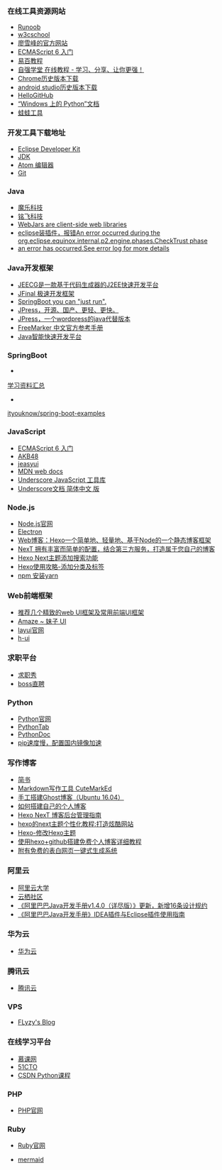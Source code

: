 ### 在线工具资源网站
- <a href="http://www.runoob.com/" type="text/html" target="_blank">Runoob</a>  
- <a href="https://www.w3cschool.cn/" type="text/html" target="_blank">w3cschool</a>  
- <a href="https://www.liaoxuefeng.com/" type="text/html" target="_blank">廖雪峰的官方网站</a>  
- <a href="http://es6.ruanyifeng.com/" type="text/html" target="_blank">ECMAScript 6 入门</a>  
- <a href="https://www.yiibai.com/" type="text/html" target="_blank">易百教程</a>  
- <a href="https://code.ziqiangxuetang.com/" type="text/html" target="_blank">自强学堂 在线教程 - 学习、分享、让你更强！</a>  
- <a href="https://www.chromedownloads.net/" type="text/html" target="_blank">Chrome历史版本下载</a>  
- <a href="http://www.android-studio.org/index.php/download/hisversion" type="text/html" target="_blank">android studio历史版本下载</a>  
- <a href="https://hellogithub.com/" type="text/html" target="_blank">HelloGitHub</a>  
- <a href="https://docs.microsoft.com/zh-cn/windows/python/" type="text/html" target="_blank"> “Windows 上的 Python”文档</a>  
- <a href="https://www.iamwawa.cn/guid.html" type="text/html" target="_blank">蛙蛙工具</a>  

### 开发工具下载地址
- <a href="http://www.eclipse.org/" type="text/html" target="_blank">Eclipse Developer Kit</a>  
- <a href="https://www.oracle.com/technetwork/java/javase/downloads/index.html" type="text/html" target="_blank">JDK</a> 
- <a href="https://atom.io/" type="text/html" target="_blank">Atom 编辑器</a> 
- <a href="https://git-scm.com/" type="text/html" target="_blank">Git</a> 


### <span id="Java">Java</span>  
- <a href="http://www.mldn.cn/" type="text/html" target="_blank">魔乐科技</a>  
- <a href="http://ms.mingsoft.net/" type="text/html" target="_blank">铭飞科技</a>  
- <a href="https://www.webjars.org/" type="text/html" target="_blank">WebJars are client-side web libraries</a>  
- <a href="https://my.oschina.net/sundasheng44/blog/793781" type="text/html" target="_blank">eclipse装插件，报错An error occurred during the org.eclipse.equinox.internal.p2.engine.phases.CheckTrust phase</a>  
- <a href="https://zhidao.baidu.com/question/585507326.html" type="text/html" target="_blank">an error has occurred.See error log for more details</a>  
 

### Java开发框架
- <a href="http://www.jeecg.org/" type="text/html" target="_blank">JEECG是一款基于代码生成器的J2EE快速开发平台</a>  
- <a href="https://www.jfinal.com/" type="text/html" target="_blank">JFinal 极速开发框架</a>  
- <a href="https://spring.io/" type="text/html" target="_blank">SpringBoot you can "just run".</a>  
- <a href="http://www.jpress.io/" type="text/html" target="_blank">JPress，开源、国产、更轻、更快。</a>  
- <a href="https://www.jfinal.com/project/3" type="text/html" target="_blank">JPress，一个wordpress的java代替版本</a>  
- <a href="http://freemarker.foofun.cn/" type="text/html" target="_blank">FreeMarker 中文官方参考手册</a>  
- <a href="http://www.javafast.cn/index.html" type="text/html" target="_blank">Java智能快速开发平台</a>  


### <span id="Java">SpringBoot</span>  
- <a href="http://ityouknow.com/springboot/2015/12/30/springboot-collect.html" type="text/html" target="_blank">
学习资料汇总</a>  
- <a href="https://github.com/ityouknow/spring-boot-examples" type="text/html" target="_blank">
ityouknow/spring-boot-examples</a>  


### JavaScript
- <a href="http://es6.ruanyifeng.com/" type="text/html" target="_blank">ECMAScript 6 入门</a>  
- <a href="http://www.akb48.com.cn/" type="text/html" target="_blank">AKB48</a>  
- <a href="http://www.jeasyui.com/" type="text/html" target="_blank">jeasyui</a>  
- <a href="https://developer.mozilla.org/zh-CN/" type="text/html" target="_blank">MDN web docs</a>  
- <a href="https://www.bootcss.com/p/underscore/" type="text/html" target="_blank">Underscore JavaScript 工具库</a>  
- <a href="http://learningcn.com/underscore/" type="text/html" target="_blank">Underscore文档 简体中文 版</a>  

### <span id="Node">Node.js</span>  
- <a href="https://nodejs.org/en/" type="text/html" target="_blank">Node.js官网</a>  
- <a href="https://electronjs.org/" type="text/html" target="_blank">Electron</a>  
- <a href="https://hexo.io/zh-cn/" type="text/html" target="_blank">Web博客：Hexo一个简单地、轻量地、基于Node的一个静态博客框架</a>  
- <a href="http://theme-next.iissnan.com/getting-started.html" type="text/html" target="_blank">NexT 拥有丰富而简单的配置，结合第三方服务，打造属于您自己的博客</a>  
- <a href="https://www.jianshu.com/p/202c9e789c8f" type="text/html" target="_blank">Hexo Next主题添加搜索功能</a>  
- <a href="https://www.jianshu.com/p/e17711e44e00" type="text/html" target="_blank">Hexo使用攻略-添加分类及标签</a>  
- <a href="https://www.jianshu.com/p/ca79e7ca38a4" type="text/html" target="_blank">npm 安装yarn</a>  

### Web前端框架  
- <a href="https://blog.csdn.net/qq_35624642/article/details/68482926" type="text/html" target="_blank">推荐几个精致的web UI框架及常用前端UI框架</a>  
- <a href="http://amazeui.org/" type="text/html" target="_blank">Amaze ~ 妹子 UI</a>  
- <a href="https://www.layui.com/" type="text/html" target="_blank">layui官网</a>  
- <a href="http://www.h-ui.net/index.shtml" type="text/html" target="_blank">h-ui</a>  

### 求职平台
- <a href="http://www.jobshow.cn/" type="text/html" target="_blank">求职秀</a>  
- <a href="https://www.zhipin.com/" type="text/html" target="_blank">boss直聘</a>  


### <span id="Python">Python</span>  
- <a href="https://www.python.org/" type="text/html" target="_blank">Python官网</a>  
- <a href="https://www.pythontab.com/" type="text/html" target="_blank">PythonTab</a>  
- <a href="http://www.pythondoc.com/" type="text/html" target="_blank">PythonDoc</a>  
- <a href="https://blog.csdn.net/u012219371/article/details/97315257" type="text/html" target="_blank">pip速度慢，配置国内镜像加速</a>  


### <span id="writing">写作博客</span>  
- <a href="https://www.jianshu.com/" type="text/html" target="_blank">简书</a>  
- <a href="https://github.com/cloose/CuteMarkEd" type="text/html" target="_blank">Markdown写作工具 CuteMarkEd</a>  
- <a href="https://support.huaweicloud.com/bestpractice-ecs/zh-cn_topic_0149023604.html" type="text/html" target="_blank">手工搭建Ghost博客（Ubuntu 16.04）</a>  
- <a href="https://bbs.huaweicloud.com/blogs/c63b1f83e87611e8bd5a7ca23e93a891" type="text/html" target="_blank">如何搭建自己的个人博客</a> 
- <a href="https://www.cnblogs.com/xingyunblog/p/8681205.html" target="_blank">Hexo NexT 博客后台管理指南</a>   
- <a href="https://www.jianshu.com/p/f054333ac9e6" target="_blank">hexo的next主题个性化教程:打造炫酷网站</a>   
- <a href="https://www.jianshu.com/p/33bc0a0a6e90" target="_blank">Hexo-修改Hexo主题</a>   
- <a href="https://www.cnblogs.com/liuxianan/p/build-blog-website-by-hexo-github.html" target="_blank">使用hexo+github搭建免费个人博客详细教程</a>  
- <a href="http://www.51bbw.cn/show/" target="_blank">附有免费的表白网页一键式生成系统</a>

### <span id="writing">阿里云</span>  
- <a href="https://edu.aliyun.com/" type="text/html" target="_blank">阿里云大学</a>  
- <a href="https://yq.aliyun.com/" type="text/html" target="_blank">云栖社区</a>  
- <a href="https://yq.aliyun.com/articles/69327?spm=5176.10695662.1996646101.searchclickresult.7eba6922PuCnMr" type="text/html" target="_blank">《阿里巴巴Java开发手册v1.4.0（详尽版）》更新，新增16条设计规约</a>  
- <a href="https://yq.aliyun.com/articles/224817?spm=5176.10695662.1996646101.searchclickresult.7eba6922PuCnMr" type="text/html" target="_blank">《阿里巴巴Java开发手册》IDEA插件与Eclipse插件使用指南</a>  

### <span id="writing">华为云</span>  
- <a href="https://www.huaweicloud.com/" type="text/html" target="_blank">华为云</a>  

### 腾讯云
- <a href="https://cloud.tencent.com/" type="text/html" target="_blank">腾讯云</a>  

### VPS  
- <a href="https://flyzyblog.com/" type="text/html" target="_blank">FLyzy's Blog</a>  

### 在线学习平台
- <a href="https://www.imooc.com/" type="text/html" target="_blank">慕课网</a>  
- <a href="https://edu.51cto.com/" type="text/html" target="_blank">51CTO</a>  
- <a href="https://edu.csdn.net/promotion_activity?id=8?utm_source=edm0" type="text/html" target="_blank">CSDN Python课程</a>  




### <span id="PHP">PHP</span>  
- <a href="http://php.net/" type="text/html" target="_blank">PHP官网</a>  


### <span id="Ruby">Ruby</span>  
- <a href="http://www.runoob.com/ruby/ruby-environment.html" type="text/html" target="_blank">Ruby官网</a>  

- [mermaid](2019/mermaid-test.md) 